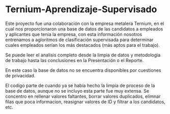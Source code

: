 # Ternium-Aprendizaje-Supervisado

Este proyecto fue una colaboración con la empresa metalera Ternium, en el cual nos proporcionaron una base de datos de las candidatos a empleados y aplicantes que tenia la empresa, con esta información nosotros entrenamos a agloritmos de clasificación supervisada para determinar cuales empleados serían los más destacados (más aptos para el trabajo). 

Se puede leer el analisis completo desde la limpia de datos y metodologia de trabajo hasta las conclusiones en la Presentación o el Reporte.

En este caso la base de datos no se encuentra disponibles por cuestiones de privacidad. 

El codigo parte de cuando ya se había hecho la limpia de proceso de la base de datos, aunque no se incluyo esta parte fue muy extensa. Se concentro en rellenar valores faltantes, borrar valores duplicados, elimnar filas que poca informacion, reasignar valores de ID y filtrar a los candidatos, etc.  
